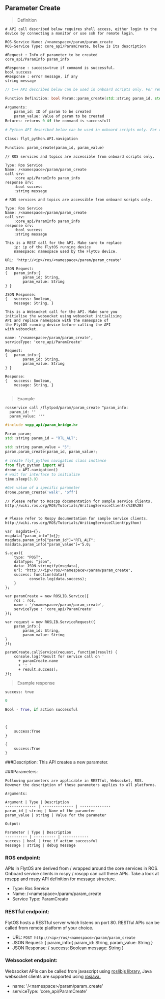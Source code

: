 ## Parameter Create


> Definition

```shell
# API call described below requires shell access, either login to the device by connecting a monitor or use ssh for remote login.

ROS-Service Name: /<namespace>/param/param_create
ROS-Service Type: core_api/ParamCreate, below is its description

#Request : Info of parameter to be created
core_api/ParamInfo param_info

#Response : success=true if command is successful.  
bool success
#Response : error message, if any
string message
```

```cpp
// C++ API described below can be used in onboard scripts only. For remote scripts you can use http client libraries to call FlytOS REST endpoints from C++.

Function Definition: bool Param::param_create(std::string param_id, std::string param_value)

Arguments:
    param_id: ID of param to be created
    param_value: Value of param to be created
Returns: returns 0 if the command is successfull
```

```python
# Python API described below can be used in onboard scripts only. For remote scripts you can use http client libraries to call FlytOS REST endpoints from Python.

Class: flyt_python.API.navigation

Function: param_create(param_id, param_value)
```

```cpp--ros
// ROS services and topics are accessible from onboard scripts only.

Type: Ros Service
Name: /<namespace>/param/param_create
call srv:
    :core_api/ParamInfo param_info
response srv: 
    :bool success
    :string message
```

```python--ros
# ROS services and topics are accessible from onboard scripts only.

Type: Ros Service
Name: /<namespace>/param/param_create
call srv:
    :core_api/ParamInfo param_info
response srv: 
    :bool success
    :string message

```

```javascript--REST
This is a REST call for the API. Make sure to replace 
    ip: ip of the FlytOS running device
    namespace: namespace used by the FlytOS device.

URL: 'http://<ip>/ros/<namespace>/param/param_create'

JSON Request:
{   param_info:{
        param_id: String,
        param_value: String
} }

JSON Response:
{   success: Boolean,
    message: String, }

```

```javascript--Websocket
This is a Websocket call for the API. Make sure you 
initialise the websocket using websocket initialising 
API and replace namespace with the namespace of 
the FlytOS running device before calling the API 
with websocket.

name: '/<namespace>/param/param_create',
serviceType: 'core_api/ParamCreate'

Request:
{   param_info:{
        param_id: String,
        param_value: String
} }

Response:
{   success: Boolean,
    message: String, }


```


> Example

```shell
rosservice call /flytpod/param/param_create "param_info:
  param_id: ''
  param_value: ''" 

```

```cpp
#include <cpp_api/param_bridge.h>

Param param;
std::string param_id = "RTL_ALT"; 

std::string param_value = "5";
param.param_create(param_id, param_value);
```

```python
# create flyt_python navigation class instance
from flyt_python import API
drone = API.navigation()
# wait for interface to initialize
time.sleep(3.0)

#Get value of a specific parameter
drone.param_create('walk', 'off')
```

```cpp--ros
// Please refer to Roscpp documentation for sample service clients. http://wiki.ros.org/ROS/Tutorials/WritingServiceClient(c%2B%2B)
```

```python--ros

# Please refer to Rospy documentation for sample service clients. http://wiki.ros.org/ROS/Tutorials/WritingServiceClient(python)

```

```javascript--REST
var  msgdata={};
msgdata["param_info"]={};
msgdata.param_info["param_id"]="RTL_ALT";
masdata.param_info["param_value"]='5.0;

$.ajax({
    type: "POST",
    dataType: "json",
    data: JSON.stringify(msgdata),
    url: "http://<ip>/ros/<namespace>/param/param_create",  
    success: function(data){
           console.log(data.success);
    }
};

```

```javascript--Websocket
var paramCreate = new ROSLIB.Service({
    ros : ros,
    name : '/<namespace>/param/param_create',
    serviceType : 'core_api/ParamCreate'
});

var request = new ROSLIB.ServiceRequest({
    param_info:{
        param_id: String,
        param_value: String
}
});

paramCreate.callService(request, function(result) {
    console.log('Result for service call on '
      + paramCreate.name
      + ': '
      + result.success);
});
```


> Example response

```shell
success: true
```

```cpp
0
```

```python
Bool - True, if action successful
```

```cpp--ros
```

```python--ros
```

```javascript--REST
{
    success:True
}

```

```javascript--Websocket
{
    success:True
}

```





###Description:
This API creates a new parameter.

###Parameters:
    
    Following parameters are applicable in RESTful, Websocket, ROS. However the description of these parameters applies to all platforms. 
    
    Arguments:
    
    Argument | Type | Description
    -------------- | -------------- | --------------
    param_id | string | Name of the parameter
    param_value | string | Value for the parameter
    
    Output:
    
    Parameter | Type | Description
    ---------- | ---------- | ------------
    success | bool | true if action successful
    message | string | debug message

### ROS endpoint:
APIs in FlytOS are derived from / wrapped around the core services in ROS. Onboard service clients in rospy / roscpp can call these APIs. Take a look at roscpp and rospy API definition for message structure. 

* Type: Ros Service</br> 
* Name: /\<namespace\>/param/param_create</br>
* Service Type: ParamCreate

### RESTful endpoint:
FlytOS hosts a RESTful server which listens on port 80. RESTful APIs can be called from remote platform of your choice.

* URL: ``POST http://<ip>/ros/<namespace>/param/param_create``
* JSON Request:
{
    param_info:{
        param_id: String,
        param_value: String
}
* JSON Response:
{
    success: Boolean
    message: String
}


### Websocket endpoint:
Websocket APIs can be called from javascript using  [roslibjs library.](https://github.com/RobotWebTools/roslibjs) 
Java websocket clients are supported using [rosjava.](http://wiki.ros.org/rosjava)

* name: '/\<namespace\>/param/param_create'</br>
* serviceType: 'core_api/ParamCreate'


<!-- ### API usage information:
Note: You can either set body_frame or relative flag. If both are set, body_frame takes precedence.

Tip: Asynchronous mode - The API call would return as soon as the command has been sent to the autopilot, irrespective of whether the vehicle has reached the given setpoint or not.

Tip: Synchronous mode - The API call would wait for the function to return, which happens when either the position setpoint is reached or timeout=30secs is over.

 -->
